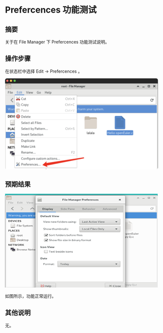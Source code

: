 # Prefercences 功能测试

## 摘要

关于在 File Manager 下 Prefercences 功能测试说明。

## 操作步骤

在状态栏中选择 Edit -> Prefercences 。

![Prefercences功能测试-1](./img/Prefercences功能测试-1.png)

## 预期结果

![Prefercences功能测试-2](./img/Prefercences功能测试-2.png)

如图所示，功能正常运行。

## 其他说明

无。
